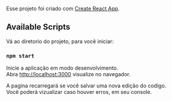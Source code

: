 Esse projeto foi criado com [Create React App](https://github.com/facebook/create-react-app).

## Available Scripts

Vá ao diretorio do projeto, para você iniciar:

### `npm start`

Inicie a aplicação em modo desenvolvimento.<br />
Abra [http://localhost:3000](http://localhost:3000) visualize no navegador.

A pagina recarregará se você salvar uma nova edição do codigo.<br />
Você poderá vizualizar caso houver erros, em seu console.
